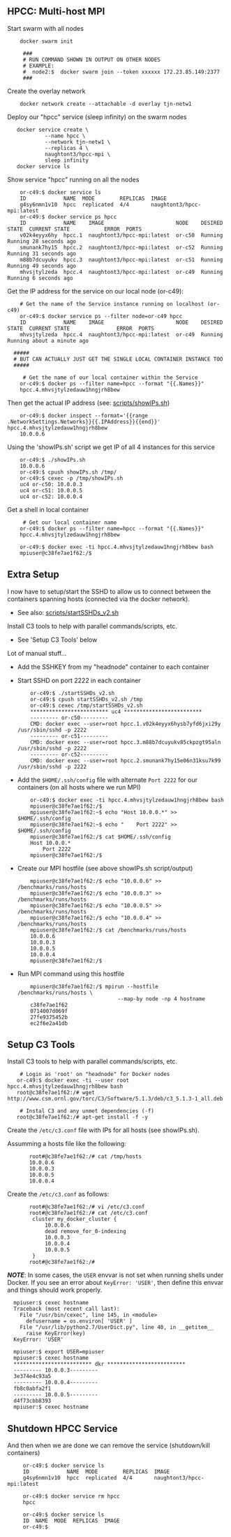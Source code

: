 HPCC: Multi-host MPI 
--------------------

Start swarm with all nodes

```
    docker swarm init

     ###
     # RUN COMMAND SHOWN IN OUTPUT ON OTHER NODES
     # EXAMPLE:
     #  node2:$  docker swarm join --token xxxxxx 172.23.85.149:2377
     ###
```


Create the overlay network

```
    docker network create --attachable -d overlay tjn-netw1
```

Deploy our "hpcc" service (sleep infinity) on the swarm nodes

```
   docker service create \
            --name hpcc \
            --network tjn-netw1 \
            --replicas 4 \
            naughtont3/hpcc-mpi \
            sleep infinity
   docker service ls
```

Show service "hpcc" running on all the nodes

```
    or-c49:$ docker service ls
    ID            NAME  MODE        REPLICAS  IMAGE
    g4sy6nmn1v10  hpcc  replicated  4/4       naughtont3/hpcc-mpi:latest
    or-c49:$ docker service ps hpcc
    ID            NAME    IMAGE                       NODE    DESIRED STATE  CURRENT STATE           ERROR  PORTS
    v02k4eyyx6hy  hpcc.1  naughtont3/hpcc-mpi:latest  or-c50  Running        Running 28 seconds ago         
    smunank7hy15  hpcc.2  naughtont3/hpcc-mpi:latest  or-c52  Running        Running 31 seconds ago         
    m88b7dcuyukv  hpcc.3  naughtont3/hpcc-mpi:latest  or-c51  Running        Running 49 seconds ago         
    mhvsjtylzeda  hpcc.4  naughtont3/hpcc-mpi:latest  or-c49  Running        Running 6 seconds ago 
```

Get the IP address for the service on our local node (or-c49):

```
    # Get the name of the Service instance running on localhost (or-c49)
    or-c49:$ docker service ps --filter node=or-c49 hpcc
    ID            NAME    IMAGE                       NODE    DESIRED STATE  CURRENT STATE               ERROR  PORTS
    mhvsjtylzeda  hpcc.4  naughtont3/hpcc-mpi:latest  or-c49  Running        Running about a minute ago
```

```
  #####
  # BUT CAN ACTUALLY JUST GET THE SINGLE LOCAL CONTAINER INSTANCE TOO
  #####

     # Get the name of our local container within the Service
    or-c49:$ docker ps --filter name=hpcc --format "{{.Names}}"
    hpcc.4.mhvsjtylzedauw1hngjrh8bew
```

Then get the actual IP address (see: [scripts/showIPs.sh](scripts/showIPs.sh))

```
    or-c49:$ docker inspect --format='{{range .NetworkSettings.Networks}}{{.IPAddress}}{{end}}' hpcc.4.mhvsjtylzedauw1hngjrh8bew
    10.0.0.6
```

Using the 'showIPs.sh' script we get IP of all 4 instances for this service

```
    or-c49:$ ./showIPs.sh 
    10.0.0.6
    or-c49:$ cpush showIPs.sh /tmp/
    or-c49:$ cexec -p /tmp/showIPs.sh
    uc4 or-c50: 10.0.0.3
    uc4 or-c51: 10.0.0.5
    uc4 or-c52: 10.0.0.4
```


Get a shell in local container

```
     # Get our local container name
    or-c49:$ docker ps --filter name=hpcc --format "{{.Names}}"
    hpcc.4.mhvsjtylzedauw1hngjrh8bew

    or-c49:$ docker exec -ti hpcc.4.mhvsjtylzedauw1hngjrh8bew bash
    mpiuser@c38fe7ae1f62:/$
```

Extra Setup
-----------
I now have to setup/start the SSHD to allow us to connect between the 
containers spanning hosts (connected via the docker network).
 - See also: [scripts/startSSHDs_v2.sh](scripts/startSSHDs_v2.sh)

Install C3 tools to help with parallel commands/scripts, etc. 
 - See 'Setup C3 Tools' below

Lot of manual stuff...

 - Add the SSHKEY from my "headnode" container to each container
 - Start SSHD on port 2222 in each container

    ```
        or-c49:$ ./startSSHDs_v2.sh 
        or-c49:$ cpush startSSHDs_v2.sh /tmp
        or-c49:$ cexec /tmp/startSSHDs_v2.sh
        ************************* uc4 *************************
        --------- or-c50---------
        CMD: docker exec --user=root hpcc.1.v02k4eyyx6hysb7yfd6jxi29y /usr/sbin/sshd -p 2222
        --------- or-c51---------
        CMD: docker exec --user=root hpcc.3.m88b7dcuyukv85ckpzgt95aln /usr/sbin/sshd -p 2222
        --------- or-c52---------
        CMD: docker exec --user=root hpcc.2.smunank7hy15e06n31ksu7k99 /usr/sbin/sshd -p 2222
    ```

 - Add the `$HOME/.ssh/config` file with alternate `Port 2222` for our containers (on all hosts where we run MPI)

    ```
        or-c49:$ docker exec -ti hpcc.4.mhvsjtylzedauw1hngjrh8bew bash
        mpiuser@c38fe7ae1f62:/$
        mpiuser@c38fe7ae1f62:~$ echo "Host 10.0.0.*" >> $HOME/.ssh/config
        mpiuser@c38fe7ae1f62:~$ echo "    Port 2222" >> $HOME/.ssh/config
        mpiuser@c38fe7ae1f62:/$ cat $HOME/.ssh/config
        Host 10.0.0.*
            Port 2222
        mpiuser@c38fe7ae1f62:/$ 
    ```

 - Create our MPI hostfile (see above showIPs.sh script/output)

    ```
        mpiuser@c38fe7ae1f62:/$ echo "10.0.0.6" >> /benchmarks/runs/hosts
        mpiuser@c38fe7ae1f62:/$ echo "10.0.0.3" >> /benchmarks/runs/hosts
        mpiuser@c38fe7ae1f62:/$ echo "10.0.0.5" >> /benchmarks/runs/hosts
        mpiuser@c38fe7ae1f62:/$ echo "10.0.0.4" >> /benchmarks/runs/hosts
        mpiuser@c38fe7ae1f62:/$ cat /benchmarks/runs/hosts 
        10.0.0.6
        10.0.0.3
        10.0.0.5
        10.0.0.4
        mpiuser@c38fe7ae1f62:/$ 
    ```

 - Run MPI command using this hostfile

    ```
        mpiuser@c38fe7ae1f62:/$ mpirun --hostfile /benchmarks/runs/hosts \
                                    --map-by node -np 4 hostname
        c38fe7ae1f62
        0714007d069f
        27fe9375452b
        ec2f6e2a41db
    ```

Setup C3 Tools
--------------

Install C3 tools to help with parallel commands/scripts, etc.
 
 ```
     # Login as 'root' on "headnode" for Docker nodes
    or-c49:$ docker exec -ti --user root hpcc.4.mhvsjtylzedauw1hngjrh8bew bash
    root@c38fe7ae1f62:/# wget http://www.csm.ornl.gov/torc/C3/Software/5.1.3/deb/c3_5.1.3-1_all.deb

     # Instal C3 and any unmet dependencies (-f)
    root@c38fe7ae1f62:/# apt-get install -f -y 
 ```

Create the `/etc/c3.conf` file with IPs for all hosts (see showIPs.sh).

Assumming a hosts file like the following: 

 ```
        root#@c38fe7ae1f62:/# cat /tmp/hosts 
        10.0.0.6
        10.0.0.3
        10.0.0.5
        10.0.0.4
 ```

Create the `/etc/c3.conf` as follows:

 ```
        root#@c38fe7ae1f62:/# vi /etc/c3.conf
        root#@c38fe7ae1f62:/# cat /etc/c3.conf
         cluster my_docker_cluster {
             10.0.0.6
             dead remove_for_0-indexing
             10.0.0.3
             10.0.0.4
             10.0.0.5
         }
        root#@c38fe7ae1f62:/# 
 ```

***NOTE***: In some cases, the `USER` envvar is not set when running shells under Docker.  If you see an error about `KeyError: 'USER'`, then define this envvar and things should work properly.

  ```
    mpiuser:$ cexec hostname
    Traceback (most recent call last):
      File "/usr/bin/cexec", line 145, in <module>
        defusername = os.environ[ 'USER' ]
      File "/usr/lib/python2.7/UserDict.py", line 40, in __getitem__
        raise KeyError(key)
    KeyError: 'USER'
  ```
 
  ```
    mpiuser:$ export USER=mpiuser
    mpiuser:$ cexec hostname
    ************************* dkr *************************
    --------- 10.0.0.3---------
    3e374e4c93a5
    --------- 10.0.0.4---------
    fb8c0abfa2f1
    --------- 10.0.0.5---------
    d4f73cbb8393
    mpiuser:$ cexec hostname
  ```


Shutdown HPCC Service
---------------------

And then when we are done we can remove the service (shutdown/kill containers)

   ```
        or-c49:$ docker service ls
        ID            NAME  MODE        REPLICAS  IMAGE
        g4sy6nmn1v10  hpcc  replicated  4/4       naughtont3/hpcc-mpi:latest
   ```

   ```
        or-c49:$ docker service rm hpcc
        hpcc
   ```

   ```
        or-c49:$ docker service ls
        ID  NAME  MODE  REPLICAS  IMAGE
        or-c49:$
   ```

